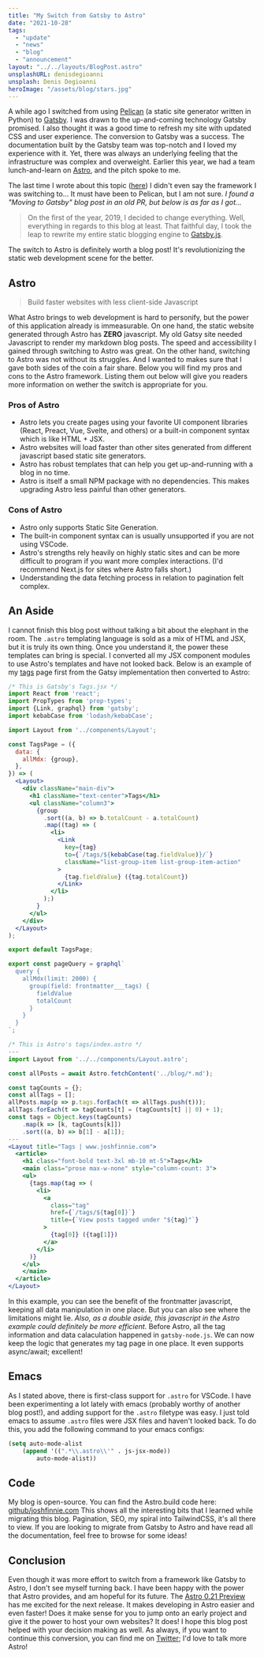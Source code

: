 ```yaml
---
title: "My Switch from Gatsby to Astro"
date: "2021-10-28"
tags:
  - "update"
  - "news"
  - "blog"
  - "announcement"
layout: "../../layouts/BlogPost.astro"
unsplashURL: denisdegioanni
unsplash: Denis Degioanni
heroImage: "/assets/blog/stars.jpg"
---
```


A while ago I switched from using [Pelican](https://blog.getpelican.com/) (a static site generator written in Python) to [Gatsby](https://www.gatsbyjs.com/). I was drawn to the up-and-coming technology Gatsby promised. I also thought it was a good time to refresh my site with updated CSS and user experience. The conversion to Gatsby was a success. The documentation built by the Gatsby team was top-notch and I loved my experience with it. Yet, there was always an underlying feeling that the infrastructure was complex and overweight. Earlier this year, we had a team lunch-and-learn on [Astro](https://astro.build/), and the pitch spoke to me.

The last time I wrote about this topic ([here](/blog/joshfinniecom_part_5/)) I didn't even say the framework I was switching to... It must have been to Pelican, but I am not sure. _I found a "Moving to Gatsby" blog post in an old PR, but below is as far as I got..._

> On the first of the year, 2019, I decided to change everything. Well, everything in regards to this blog at least. That faithful day, I took the leap to rewrite my entire static blogging engine to [Gatsby.js](https://www.gatsbyjs.org/).

The switch to Astro is definitely worth a blog post! It's revolutionizing the static web development scene for the better.

## Astro

> Build faster websites with less client-side Javascript

What Astro brings to web development is hard to personify, but the power of this application already is immeasurable. On one hand, the static website generated through Astro has **ZERO** javascript. My old Gatsy site needed Javascript to render my markdown blog posts. The speed and accessibility I gained through switching to Astro was great. On the other hand, switching to Astro was not without its struggles. And I wanted to makes sure that I gave both sides of the coin a fair share. Below you will find my pros and cons to the Astro framework. Listing them out below will give you readers more information on wether the switch is appropriate for you.

### Pros of Astro

- Astro lets you create pages using your favorite UI component libraries (React, Preact, Vue, Svelte, and others) or a built-in component syntax which is like HTML + JSX.
- Astro websites will load faster than other sites generated from different javascript based static site generators.
- Astro has robust templates that can help you get up-and-running with a blog in no time.
- Astro is itself a small NPM package with no dependencies. This makes upgrading Astro less painful than other generators.

### Cons of Astro

- Astro only supports Static Site Generation.
- The built-in component syntax can is usually unsupported if you are not using VSCode.
- Astro's strengths rely heavily on highly static sites and can be more difficult to program if you want more complex interactions. (I'd recommend Next.js for sites where Astro falls short.)
- Understanding the data fetching process in relation to pagination felt complex.

## An Aside

I cannot finish this blog post without talking a bit about the elephant in the room. The `.astro` templating language is sold as a mix of HTML and JSX, but it is truly its own thing. Once you understand it, the power these templates can bring is special. I converted all my JSX component modules to use Astro's templates and have not looked back. Below is an example of my [tags](/tags) page first from the Gatsy implementation then converted to Astro:

```jsx
/* This is Gatsby's Tags.jsx */
import React from 'react';
import PropTypes from 'prop-types';
import {Link, graphql} from 'gatsby';
import kebabCase from 'lodash/kebabCase';

import Layout from '../components/Layout';

const TagsPage = ({
  data: {
    allMdx: {group},
  },
}) => (
  <Layout>
    <div className="main-div">
      <h1 className="text-center">Tags</h1>
      <ul className="column3">
        {group
          .sort((a, b) => b.totalCount - a.totalCount)
          .map((tag) => (
            <li>
              <Link
                key={tag}
                to={`/tags/${kebabCase(tag.fieldValue)}/`}
                className="list-group-item list-group-item-action"
              >
                {tag.fieldValue} ({tag.totalCount})
              </Link>
            </li>
          );)
        }
      </ul>
    </div>
  </Layout>
);

export default TagsPage;

export const pageQuery = graphql`
  query {
    allMdx(limit: 2000) {
      group(field: frontmatter___tags) {
        fieldValue
        totalCount
      }
    }
  }
`;
```

```jsx
/* This is Astro's tags/index.astro */
---
import Layout from '../../components/Layout.astro';

const allPosts = await Astro.fetchContent('../blog/*.md');

const tagCounts = {};
const allTags = [];
allPosts.map(p => p.tags.forEach(t => allTags.push(t)));
allTags.forEach(t => tagCounts[t] = (tagCounts[t] || 0) + 1);
const tags = Object.keys(tagCounts)
    .map(k => [k, tagCounts[k]])
    .sort((a, b) => b[1] - a[1]);
---
<Layout title="Tags | www.joshfinnie.com">
  <article>
    <h1 class="font-bold text-3xl mb-10 mt-5">Tags</h1>
    <main class="prose max-w-none" style="column-count: 3">
    <ul>
      {tags.map(tag => (
        <li>
          <a
            class="tag"
            href={`/tags/${tag[0]}`}
            title={`View posts tagged under "${tag}"`}
          >
            {tag[0]} ({tag[1]})
          </a>
        </li>
      )}
    </ul>
    </main>
  </article>
</Layout>
```

In this example, you can see the benefit of the frontmatter javascript, keeping all data manipulation in one place. But you can also see where the limitations might lie. _Also, as a double aside, this javascript in the Astro example could definitely be more efficient._ Before Astro, all the tag information and data calaculation happened in `gatsby-node.js`. We can now keep the logic that generates my tag page in one place. It even supports async/await; excellent!

## Emacs

As I stated above, there is first-class support for `.astro` for VSCode. I have been experimenting a lot lately with emacs (probably worthy of another blog post!), and adding support for the `.astro` filetype was easy. I just told emacs to assume `.astro` files were JSX files and haven't looked back. To do this, you add the following command to your emacs configs:

```lisp
(setq auto-mode-alist
    (append '((".*\\.astro\\'" . js-jsx-mode))
        auto-mode-alist))
```

## Code

My blog is open-source. You can find the Astro.build code here: <a href="https://github.com/joshfinnie/joshfinnie.com" target="_blank">github/joshfinnie.com</a> This shows all the interesting bits that I learned while migrating this blog. Pagination, SEO, my spiral into TailwindCSS, it's all there to view. If you are looking to migrate from Gatsby to Astro and have read all the documentation, feel free to browse for some ideas!

## Conclusion

Even though it was more effort to switch from a framework like Gatsby to Astro, I don't see myself turning back. I have been happy with the power that Astro provides, and am hopeful for its future. The [Astro 0.21 Preview](https://astro.build/blog/astro-021-preview/) has me excited for the next release. It makes developing in Astro easier and even faster! Does it make sense for you to jump onto an early project and give it the power to host your own websites? It does! I hope this blog post helped with your decision making as well. As always, if you want to continue this conversion, you can find me on [Twitter](https://twitter.com); I'd love to talk more Astro!
